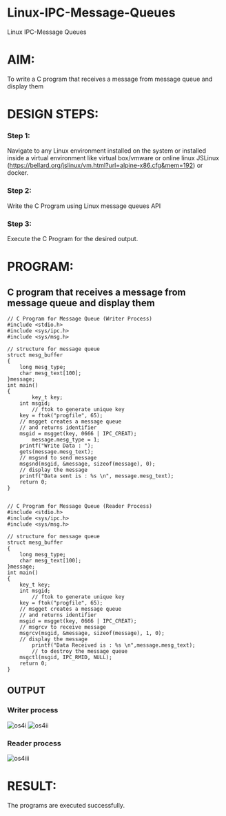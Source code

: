 # Linux-IPC-Message-Queues
Linux IPC-Message Queues

# AIM:
To write a C program that receives a message from message queue and display them

# DESIGN STEPS:

### Step 1:

Navigate to any Linux environment installed on the system or installed inside a virtual environment like virtual box/vmware or online linux JSLinux (https://bellard.org/jslinux/vm.html?url=alpine-x86.cfg&mem=192) or docker.

### Step 2:

Write the C Program using Linux message queues API 

### Step 3:

Execute the C Program for the desired output. 

# PROGRAM:

## C program that receives a message from message queue and display them

```
// C Program for Message Queue (Writer Process) 
#include <stdio.h> 
#include <sys/ipc.h> 
#include <sys/msg.h> 

// structure for message queue 
struct mesg_buffer 
{ 
	long mesg_type; 
	char mesg_text[100]; 
}message; 
int main() 
{ 	
        key_t key; 
	int msgid; 
        // ftok to generate unique key 
	key = ftok("progfile", 65); 
	// msgget creates a message queue 
	// and returns identifier 
	msgid = msgget(key, 0666 | IPC_CREAT); 
        message.mesg_type = 1; 
	printf("Write Data : "); 
	gets(message.mesg_text); 
	// msgsnd to send message 
	msgsnd(msgid, &message, sizeof(message), 0); 
	// display the message 
	printf("Data sent is : %s \n", message.mesg_text); 
	return 0; 
}


// C Program for Message Queue (Reader Process)
#include <stdio.h>
#include <sys/ipc.h>
#include <sys/msg.h>

// structure for message queue
struct mesg_buffer 
{
	long mesg_type;
	char mesg_text[100];
}message;
int main()
{
	key_t key;
	int msgid;
        // ftok to generate unique key
	key = ftok("progfile", 65);
	// msgget creates a message queue
	// and returns identifier
	msgid = msgget(key, 0666 | IPC_CREAT);
	// msgrcv to receive message
	msgrcv(msgid, &message, sizeof(message), 1, 0);
	// display the message
        printf("Data Received is : %s \n",message.mesg_text);
        // to destroy the message queue
	msgctl(msgid, IPC_RMID, NULL);
	return 0;
}
```



## OUTPUT

### Writer process
![os4i](https://github.com/user-attachments/assets/6dc2acb7-5fd3-4ae9-80e3-2144690075cf)
![os4ii](https://github.com/user-attachments/assets/5322ed78-202d-45f8-ac3e-d763a1f3e786)


### Reader process
![os4iii](https://github.com/user-attachments/assets/4861fd22-497b-4d2a-b85e-a48ac8841e79)

# RESULT:
The programs are executed successfully.

